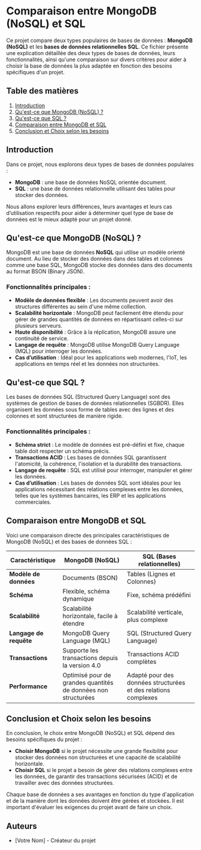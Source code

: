 # Comparaison entre MongoDB (NoSQL) et SQL

Ce projet compare deux types populaires de bases de données : **MongoDB (NoSQL)** et les **bases de données relationnelles SQL**. Ce fichier présente une explication détaillée des deux types de bases de données, leurs fonctionnalités, ainsi qu'une comparaison sur divers critères pour aider à choisir la base de données la plus adaptée en fonction des besoins spécifiques d'un projet.

## Table des matières

1. [Introduction](#introduction)
2. [Qu'est-ce que MongoDB (NoSQL) ?](#quest-ce-que-mongodb-nosql)
3. [Qu'est-ce que SQL ?](#quest-ce-que-sql)
4. [Comparaison entre MongoDB et SQL](#comparaison-entre-mongodb-et-sql)
5. [Conclusion et Choix selon les besoins](#conclusion-et-choix-selon-les-besoins)

## Introduction

Dans ce projet, nous explorons deux types de bases de données populaires :
- **MongoDB** : une base de données NoSQL orientée document.
- **SQL** : une base de données relationnelle utilisant des tables pour stocker des données.

Nous allons explorer leurs différences, leurs avantages et leurs cas d’utilisation respectifs pour aider à déterminer quel type de base de données est le mieux adapté pour un projet donné.

## Qu'est-ce que MongoDB (NoSQL) ?

MongoDB est une base de données **NoSQL** qui utilise un modèle orienté document. Au lieu de stocker des données dans des tables et colonnes comme une base SQL, MongoDB stocke des données dans des documents au format BSON (Binary JSON).

### Fonctionnalités principales :
- **Modèle de données flexible** : Les documents peuvent avoir des structures différentes au sein d'une même collection.
- **Scalabilité horizontale** : MongoDB peut facilement être étendu pour gérer de grandes quantités de données en répartissant celles-ci sur plusieurs serveurs.
- **Haute disponibilité** : Grâce à la réplication, MongoDB assure une continuité de service.
- **Langage de requête** : MongoDB utilise MongoDB Query Language (MQL) pour interroger les données.
- **Cas d’utilisation** : Idéal pour les applications web modernes, l'IoT, les applications en temps réel et les données non structurées.

## Qu'est-ce que SQL ?

Les bases de données SQL (Structured Query Language) sont des systèmes de gestion de bases de données relationnelles (SGBDR). Elles organisent les données sous forme de tables avec des lignes et des colonnes et sont structurées de manière rigide.

### Fonctionnalités principales :
- **Schéma strict** : Le modèle de données est pré-défini et fixe, chaque table doit respecter un schéma précis.
- **Transactions ACID** : Les bases de données SQL garantissent l'atomicité, la cohérence, l'isolation et la durabilité des transactions.
- **Langage de requête** : SQL est utilisé pour interroger, manipuler et gérer les données.
- **Cas d’utilisation** : Les bases de données SQL sont idéales pour les applications nécessitant des relations complexes entre les données, telles que les systèmes bancaires, les ERP et les applications commerciales.

## Comparaison entre MongoDB et SQL

Voici une comparaison directe des principales caractéristiques de MongoDB (NoSQL) et des bases de données SQL :

| **Caractéristique**     | **MongoDB (NoSQL)**                              | **SQL (Bases relationnelles)**               |
|-------------------------|--------------------------------------------------|---------------------------------------------|
| **Modèle de données**    | Documents (BSON)                                | Tables (Lignes et Colonnes)                 |
| **Schéma**               | Flexible, schéma dynamique                      | Fixe, schéma prédéfini                      |
| **Scalabilité**          | Scalabilité horizontale, facile à étendre       | Scalabilité verticale, plus complexe        |
| **Langage de requête**   | MongoDB Query Language (MQL)                    | SQL (Structured Query Language)             |
| **Transactions**         | Supporte les transactions depuis la version 4.0 | Transactions ACID complètes                |
| **Performance**          | Optimisé pour de grandes quantités de données non structurées | Adapté pour des données structurées et des relations complexes |

## Conclusion et Choix selon les besoins

En conclusion, le choix entre MongoDB (NoSQL) et SQL dépend des besoins spécifiques du projet :

- **Choisir MongoDB** si le projet nécessite une grande flexibilité pour stocker des données non structurées et une capacité de scalabilité horizontale.
- **Choisir SQL** si le projet a besoin de gérer des relations complexes entre les données, de garantir des transactions sécurisées (ACID) et de travailler avec des données structurées.

Chaque base de données a ses avantages en fonction du type d'application et de la manière dont les données doivent être gérées et stockées. Il est important d'évaluer les exigences du projet avant de faire un choix.

## Auteurs

- [Votre Nom] - Créateur du projet

